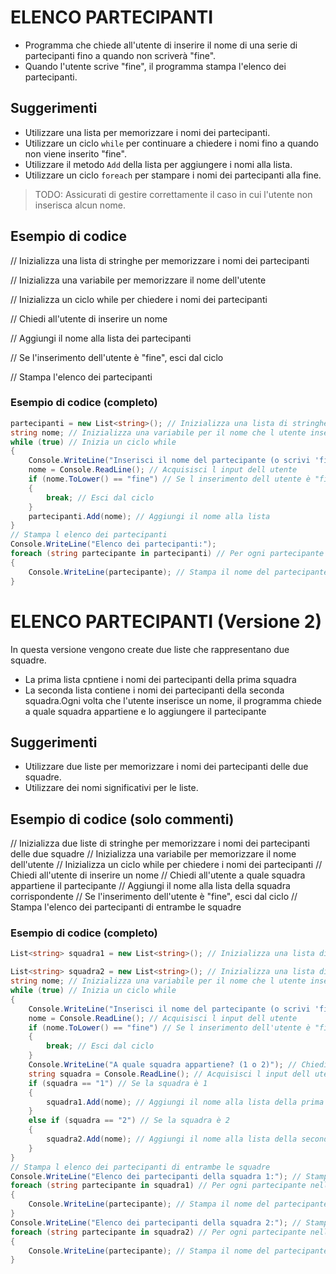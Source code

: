 #   ELENCO PARTECIPANTI

- Programma che chiede all'utente di inserire il nome di una serie di partecipanti fino a quando non scriverà "fine".
- Quando l'utente scrive "fine", il programma stampa l'elenco dei partecipanti.

## Suggerimenti

- Utilizzare una lista per memorizzare i nomi dei partecipanti.
- Utilizzare un ciclo `while` per continuare a chiedere i nomi fino a quando non viene inserito "fine".
- Utilizzare il metodo `Add` della lista per aggiungere i nomi alla lista.
- Utilizzare un ciclo `foreach` per stampare i nomi dei partecipanti alla fine.

> TODO: Assicurati di gestire correttamente il caso in cui l'utente non inserisca alcun nome.

## Esempio di codice

// Inizializza una lista di stringhe per memorizzare i nomi dei partecipanti

// Inizializza una variabile per memorizzare il nome dell'utente

// Inizializza un ciclo while per chiedere i nomi dei partecipanti

// Chiedi all'utente di inserire un nome

// Aggiungi il nome alla lista dei partecipanti

// Se l'inserimento dell'utente è "fine", esci dal ciclo

// Stampa l'elenco dei partecipanti

### Esempio di codice (completo)
```csharp
partecipanti = new List<string>(); // Inizializza una lista di stringhe per memorizzare i nomi
string nome; // Inizializza una variabile per il nome che l utente inserirà
while (true) // Inizia un ciclo while
{
    Console.WriteLine("Inserisci il nome del partecipante (o scrivi 'fine' per terminare):"); // Chiedi all utente di inserire un nome
    nome = Console.ReadLine(); // Acquisisci l input dell utente
    if (nome.ToLower() == "fine") // Se l inserimento dell utente è "fine", esci dal ciclo
    {
        break; // Esci dal ciclo
    }
    partecipanti.Add(nome); // Aggiungi il nome alla lista
}
// Stampa l elenco dei partecipanti
Console.WriteLine("Elenco dei partecipanti:");
foreach (string partecipante in partecipanti) // Per ogni partecipante nella lista
{
    Console.WriteLine(partecipante); // Stampa il nome del partecipante
}
```

#   ELENCO PARTECIPANTI (Versione 2)

In questa versione vengono create due liste che rappresentano due squadre.
- La prima lista cpntiene i nomi dei partecipanti della prima squadra
- La seconda lista contiene i nomi dei partecipanti della seconda squadra.Ogni volta che l'utente inserisce un nome, il programma chiede a quale squadra appartiene e lo aggiungere il partecipante

## Suggerimenti
- Utilizzare due liste per memorizzare i nomi dei partecipanti delle due squadre.
- Utilizzare dei nomi significativi per le liste.

## Esempio di codice (solo commenti)
// Inizializza due liste di stringhe per memorizzare i nomi dei partecipanti delle due squadre
// Inizializza una variabile per memorizzare il nome dell'utente
// Inizializza un ciclo while per chiedere i nomi dei partecipanti
// Chiedi all'utente di inserire un nome
// Chiedi all'utente a quale squadra appartiene il partecipante
// Aggiungi il nome alla lista della squadra corrispondente
// Se l'inserimento dell'utente è "fine", esci dal ciclo
// Stampa l'elenco dei partecipanti di entrambe le squadre

### Esempio di codice (completo)
```csharp
List<string> squadra1 = new List<string>(); // Inizializza una lista di stringhe per memorizzare i nomi dei partecipanti della prima squadra

List<string> squadra2 = new List<string>(); // Inizializza una lista di stringhe per memorizzare i nomi dei partecipanti della seconda squadra
string nome; // Inizializza una variabile per il nome che l utente inserirà
while (true) // Inizia un ciclo while
{
    Console.WriteLine("Inserisci il nome del partecipante (o scrivi 'fine' per terminare):"); // Chiedi all utente di inserire un nome
    nome = Console.ReadLine(); // Acquisisci l input dell utente
    if (nome.ToLower() == "fine") // Se l inserimento dell'utente è "fine", esci dal ciclo
    {
        break; // Esci dal ciclo
    }
    Console.WriteLine("A quale squadra appartiene? (1 o 2)"); // Chiedi all utente a quale squadra appartiene il partecipante
    string squadra = Console.ReadLine(); // Acquisisci l input dell utente
    if (squadra == "1") // Se la squadra è 1
    {
        squadra1.Add(nome); // Aggiungi il nome alla lista della prima squadra
    }
    else if (squadra == "2") // Se la squadra è 2
    {
        squadra2.Add(nome); // Aggiungi il nome alla lista della seconda squadra
    }
}
// Stampa l elenco dei partecipanti di entrambe le squadre
Console.WriteLine("Elenco dei partecipanti della squadra 1:"); // Stampa l elenco dei partecipanti della prima squadra
foreach (string partecipante in squadra1) // Per ogni partecipante nella lista della prima squadra
{
    Console.WriteLine(partecipante); // Stampa il nome del partecipante
}
Console.WriteLine("Elenco dei partecipanti della squadra 2:"); // Stampa l elenco dei partecipanti della seconda squadra
foreach (string partecipante in squadra2) // Per ogni partecipante nella lista della seconda squadra
{
    Console.WriteLine(partecipante); // Stampa il nome del partecipante
}
```

